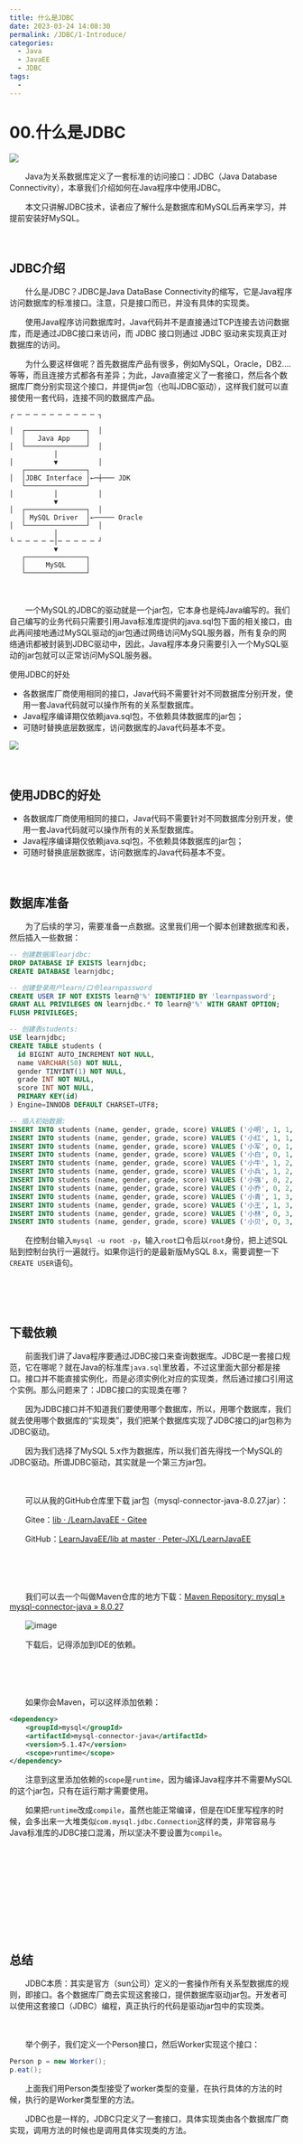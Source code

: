 ```yaml
---
title: 什么是JDBC
date: 2023-03-24 14:08:30
permalink: /JDBC/1-Introduce/
categories:
  - Java
  - JavaEE
  - JDBC
tags:
  - 
---
```



# 00.什么是JDBC

![](https://image.peterjxl.com/blog/217.jpg)


　　Java为关系数据库定义了一套标准的访问接口：JDBC（Java Database Connectivity），本章我们介绍如何在Java程序中使用JDBC。

　　本文只讲解JDBC技术，读者应了解什么是数据库和MySQL后再来学习，并提前安装好MySQL。
<!-- more -->
　　‍

## JDBC介绍

　　什么是JDBC？JDBC是Java DataBase Connectivity的缩写，它是Java程序访问数据库的标准接口。注意，只是接口而已，并没有具体的实现类。

　　使用Java程序访问数据库时，Java代码并不是直接通过TCP连接去访问数据库，而是通过JDBC接口来访问，而 JDBC 接口则通过 JDBC 驱动来实现真正对数据库的访问。

　　为什么要这样做呢？首先数据库产品有很多，例如MySQL，Oracle，DB2....等等，而且连接方式都各有差异；为此，Java直接定义了一套接口，然后各个数据库厂商分别实现这个接口，并提供jar包（也叫JDBC驱动），这样我们就可以直接使用一套代码，连接不同的数据库产品。

```
┌ ─ ─ ─ ─ ─ ─ ─ ─ ─ ─ ┐

│  ┌───────────────┐  │
   │   Java App    │
│  └───────────────┘  │
           │
│          ▼          │
   ┌───────────────┐
│  │JDBC Interface │←─┼─── JDK
   └───────────────┘
│          │          │
           ▼
│  ┌───────────────┐  │
   │ MySQL Driver  │←───── Oracle
│  └───────────────┘  │
           │
└ ─ ─ ─ ─ ─│─ ─ ─ ─ ─ ┘
           ▼
   ┌───────────────┐
   │     MySQL     │
   └───────────────┘
```

　　‍

　　一个MySQL的JDBC的驱动就是一个jar包，它本身也是纯Java编写的。我们自己编写的业务代码只需要引用Java标准库提供的java.sql包下面的相关接口，由此再间接地通过MySQL驱动的jar包通过网络访问MySQL服务器，所有复杂的网络通讯都被封装到JDBC驱动中，因此，Java程序本身只需要引入一个MySQL驱动的jar包就可以正常访问MySQL服务器。

使用JDBC的好处

* 各数据库厂商使用相同的接口，Java代码不需要针对不同数据库分别开发，使用一套Java代码就可以操作所有的关系型数据库。
* Java程序编译期仅依赖java.sql包，不依赖具体数据库的jar包；
* 可随时替换底层数据库，访问数据库的Java代码基本不变。
　　‍

![](https://image.peterjxl.com/blog/20230326224044.png)

　　‍

## 使用JDBC的好处

* 各数据库厂商使用相同的接口，Java代码不需要针对不同数据库分别开发，使用一套Java代码就可以操作所有的关系型数据库。
* Java程序编译期仅依赖java.sql包，不依赖具体数据库的jar包；
* 可随时替换底层数据库，访问数据库的Java代码基本不变。

　　‍

## 数据库准备

　　为了后续的学习，需要准备一点数据。这里我们用一个脚本创建数据库和表，然后插入一些数据：

```sql
-- 创建数据库learjdbc:
DROP DATABASE IF EXISTS learnjdbc;
CREATE DATABASE learnjdbc;

-- 创建登录用户learn/口令learnpassword
CREATE USER IF NOT EXISTS learn@'%' IDENTIFIED BY 'learnpassword';
GRANT ALL PRIVILEGES ON learnjdbc.* TO learn@'%' WITH GRANT OPTION;
FLUSH PRIVILEGES;

-- 创建表students:
USE learnjdbc;
CREATE TABLE students (
  id BIGINT AUTO_INCREMENT NOT NULL,
  name VARCHAR(50) NOT NULL,
  gender TINYINT(1) NOT NULL,
  grade INT NOT NULL,
  score INT NOT NULL,
  PRIMARY KEY(id)
) Engine=INNODB DEFAULT CHARSET=UTF8;

-- 插入初始数据:
INSERT INTO students (name, gender, grade, score) VALUES ('小明', 1, 1, 88);
INSERT INTO students (name, gender, grade, score) VALUES ('小红', 1, 1, 95);
INSERT INTO students (name, gender, grade, score) VALUES ('小军', 0, 1, 93);
INSERT INTO students (name, gender, grade, score) VALUES ('小白', 0, 1, 100);
INSERT INTO students (name, gender, grade, score) VALUES ('小牛', 1, 2, 96);
INSERT INTO students (name, gender, grade, score) VALUES ('小兵', 1, 2, 99);
INSERT INTO students (name, gender, grade, score) VALUES ('小强', 0, 2, 86);
INSERT INTO students (name, gender, grade, score) VALUES ('小乔', 0, 2, 79);
INSERT INTO students (name, gender, grade, score) VALUES ('小青', 1, 3, 85);
INSERT INTO students (name, gender, grade, score) VALUES ('小王', 1, 3, 90);
INSERT INTO students (name, gender, grade, score) VALUES ('小林', 0, 3, 91);
INSERT INTO students (name, gender, grade, score) VALUES ('小贝', 0, 3, 77);
```

　　在控制台输入`mysql -u root -p`​，输入`root`​口令后以`root`​身份，把上述SQL贴到控制台执行一遍就行。如果你运行的是最新版MySQL 8.x，需要调整一下`CREATE USER`​语句。

　　‍

　　‍

## 下载依赖

　　前面我们讲了Java程序要通过JDBC接口来查询数据库。JDBC是一套接口规范，它在哪呢？就在Java的标准库`java.sql`​里放着，不过这里面大部分都是接口。接口并不能直接实例化，而是必须实例化对应的实现类，然后通过接口引用这个实例。那么问题来了：JDBC接口的实现类在哪？

　　因为JDBC接口并不知道我们要使用哪个数据库，所以，用哪个数据库，我们就去使用哪个数据库的“实现类”，我们把某个数据库实现了JDBC接口的jar包称为JDBC驱动。

　　因为我们选择了MySQL 5.x作为数据库，所以我们首先得找一个MySQL的JDBC驱动。所谓JDBC驱动，其实就是一个第三方jar包。

　　‍

　　可以从我的GitHub仓库里下载 jar包（mysql-connector-java-8.0.27.jar）：

　　Gitee：[lib · /LearnJavaEE - Gitee](https://gitee.com/peterjxl/LearnJavaEE/tree/master/lib)

　　GitHub：[LearnJavaEE/lib at master · Peter-JXL/LearnJavaEE](https://github.com/Peter-JXL/LearnJavaEE/tree/master/lib)

　　‍

　　‍

　　我们可以去一个叫做Maven仓库的地方下载：[Maven Repository: mysql » mysql-connector-java » 8.0.27](https://mvnrepository.com/artifact/mysql/mysql-connector-java/8.0.27)

　　​![image](https://image.peterjxl.com/blog/image-20230319213846-suiakna.png)​

　　下载后，记得添加到IDE的依赖。

　　‍

　　‍

　　如果你会Maven，可以这样添加依赖：

```xml
<dependency>
    <groupId>mysql</groupId>
    <artifactId>mysql-connector-java</artifactId>
    <version>5.1.47</version>
    <scope>runtime</scope>
</dependency>
```

　　注意到这里添加依赖的`scope`​​是`runtime`​​，因为编译Java程序并不需要MySQL的这个jar包，只有在运行期才需要使用。

　　如果把`runtime`​​改成`compile`​​，虽然也能正常编译，但是在IDE里写程序的时候，会多出来一大堆类似`com.mysql.jdbc.Connection`​​这样的类，非常容易与Java标准库的JDBC接口混淆，所以坚决不要设置为`compile`​​。

　　‍

　　‍

　　‍

　　‍

　　‍

## 总结

　　JDBC本质：其实是官方（sun公司）定义的一套操作所有关系型数据库的规则，即接口。各个数据库厂商去实现这套接口，提供数据库驱动jar包。开发者可以使用这套接口（JDBC）编程，真正执行的代码是驱动jar包中的实现类。

　　‍

　　举个例子，我们定义一个Person接口，然后Worker实现这个接口：

```JAVA
Person p = new Worker();
p.eat();
```

　　上面我们用Person类型接受了worker类型的变量，在执行具体的方法的时候，执行的是Worker类型里的方法。

　　JDBC也是一样的，JDBC只定义了一套接口，具体实现类由各个数据库厂商实现，调用方法的时候也是调用具体实现类的方法。

　　‍
